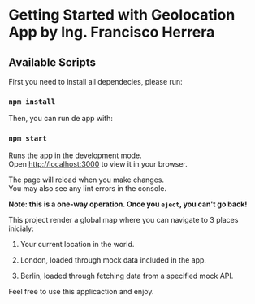 # Getting Started with Geolocation App by Ing. Francisco Herrera

## Available Scripts

First you need to install all dependecies, please run:  

### `npm install`

Then, you can run de app with:

### `npm start`

Runs the app in the development mode.\
Open [http://localhost:3000](http://localhost:3000) to view it in your browser.

The page will reload when you make changes.\
You may also see any lint errors in the console.

**Note: this is a one-way operation. Once you `eject`, you can't go back!**

This project render a global map where you can navigate to 3 places inicialy: 

1. Your current location in the world.

2. London, loaded through mock data included in the app.

3. Berlin, loaded through fetching data from a specified mock API.

Feel free to use this applicaction and enjoy.